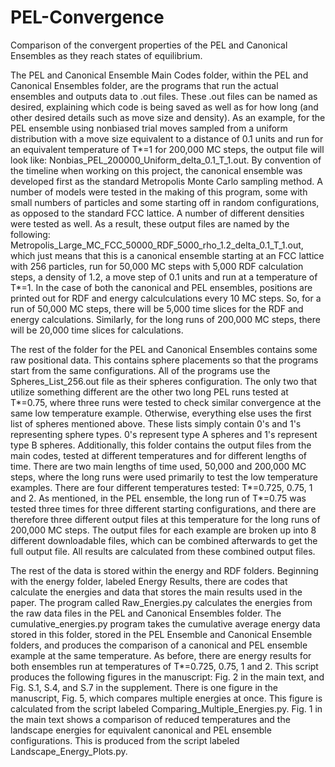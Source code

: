 # PEL-Convergence
Comparison of the convergent properties of the PEL and Canonical Ensembles as they reach states of equilibrium. 

The PEL and Canonical Ensemble Main Codes folder, within the PEL and Canonical Ensembles folder, are the programs that run the actual ensembles and outputs data to .out files. These .out files can be named as desired, explaining which code is being saved as well as for how long (and other desired details such as move size and density). As an example, for the PEL ensemble using nonbiased trial moves sampled from a uniform distribution with a move size equivalent to a distance of 0.1 units and run for an equivalent temperature of T*=1 for 200,000 MC steps, the output file will look like: Nonbias_PEL_200000_Uniform_delta_0.1_T_1.out. By convention of the timeline when working on this project, the canonical ensemble was developed first as the standard Metropolis Monte Carlo sampling method. A number of models were tested in the making of this program, some with small numbers of particles and some starting off in random configurations, as opposed to the standard FCC lattice. A number of different densities were tested as well. As a result, these output files are named by the following: Metropolis_Large_MC_FCC_50000_RDF_5000_rho_1.2_delta_0.1_T_1.out, which just means that this is a canonical ensemble starting at an FCC lattice with 256 particles, run for 50,000 MC steps with 5,000 RDF calculation steps, a density of 1.2, a move step of 0.1 units and run at a temperature of T*=1. In the case of both the canonical and PEL ensembles, positions are printed out for RDF and energy calculculations every 10 MC steps. So, for a run of 50,000 MC steps, there will be 5,000 time slices for the RDF and energy calculations. Similarly, for the long runs of 200,000 MC steps, there will be 20,000 time slices for calculations. 

The rest of the folder for the PEL and Canonical Ensembles contains some raw positional data. This contains sphere placements so that the programs start from the same configurations. All of the programs use the Spheres_List_256.out file as their spheres configuration. The only two that utilize something different are the other two long PEL runs tested at T*=0.75, where three runs were tested to check similar convergence at the same low temperature example. Otherwise, everything else uses the first list of spheres mentioned above. These lists simply contain 0's and 1's representing sphere types. 0's represent type A spheres and 1's represent type B spheres. Additionally, this folder contains the output files from the main codes, tested at different temperatures and for different lengths of time. There are two main lengths of time used, 50,000 and 200,000 MC steps, where the long runs were used primarily to test the low temperature examples. There are four different temperatures tested: T*=0.725, 0.75, 1 and 2. As mentioned, in the PEL ensemble, the long run of T*=0.75 was tested three times for three different starting configurations, and there are therefore three different output files at this temperature for the long runs of 200,000 MC steps. The output files for each example are broken up into 8 different downloadable files, which can be combined afterwards to get the full output file. All results are calculated from these combined output files.

The rest of the data is stored within the energy and RDF folders. Beginning with the energy folder, labeled Energy Results, there are codes that calculate the energies and data that stores the main results used in the paper. The program called Raw_Energies.py calculates the energies from the raw data files in the PEL and Canonical Ensembles folder. The cumulative_energies.py program takes the cumulative average energy data stored in this folder, stored in the PEL Ensemble and Canonical Ensemble folders, and produces the comparison of a canonical and PEL ensemble example at the same temperature. As before, there are energy results for both ensembles run at temperatures of T*=0.725, 0.75, 1 and 2. This script produces the following figures in the manuscript: Fig. 2 in the main text, and Fig. S.1, S.4, and S.7 in the supplement. There is one figure in the manuscript, Fig. 5, which compares multiple energies at once. This figure is calculated from the script labeled Comparing_Multiple_Energies.py. Fig. 1 in the main text shows a comparison of reduced temperatures and the landscape energies for equivalent canonical and PEL ensemble configurations. This is produced from the script labeled Landscape_Energy_Plots.py. 
